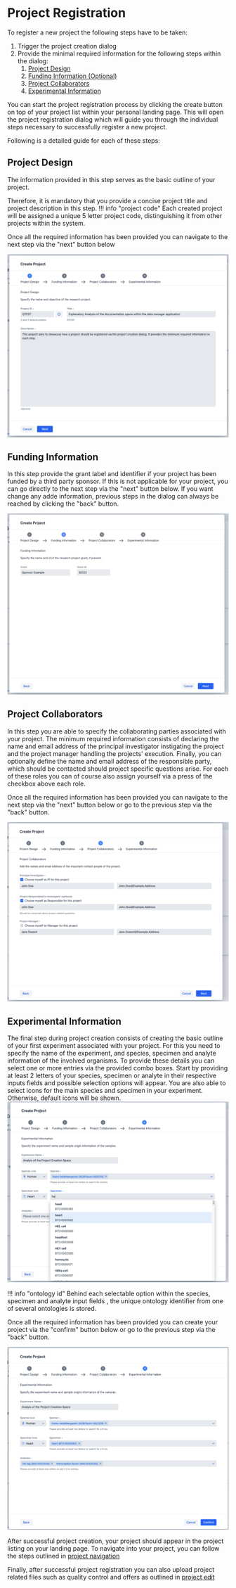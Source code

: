 # Project Registration

To register a new project the following steps have to be taken:

1. Trigger the project creation dialog
2. Provide the minimal required information for the following steps within the dialog:
    1. [Project Design](#project-design)
    2. [Funding Information (Optional)](#funding-information)
    3. [Project Collaborators](#project-collaborators)
    4. [Experimental Information](#experimental-information)

You can start the project registration process by clicking the create button on top of your project list within your personal landing page.
This will open the project registration dialog which will guide you through the individual steps necessary to successfully register a new project.

Following is a detailed guide for each of these steps:

## Project Design

The information provided in this step serves as the basic outline of your project.

Therefore, it is mandatory that you provide a concise project title and project description in
this step.
!!! info "project code"
    Each created project will be assigned a unique 5 letter project code, distinguishing it from other projects within the system.

Once all the required information has been provided you can navigate to the next step via the "next"
button below

![project_design](images/project_design.png)

## Funding Information

In this step provide the grant label and identifier if your project has been funded by a third party
sponsor.
If this is not applicable for your project, you can go directly to the next step via the "next"
button below. If you want change any adde information, previous steps in the dialog can always be reached by clicking the "back" button.

![funding_information](images/funding_information.png)

## Project Collaborators

In this step you are able to specify the collaborating parties associated with your project.
The minimum required information consists of declaring the name and email address of the principal
investigator
instigating the project and the project manager handling the projects' execution.
Finally, you can optionally define the name and email address of the responsible party, which should
be contacted should project specific questions arise.
For each of these roles you can of course also assign yourself via a press of the checkbox above
each role.

Once all the required information has been provided you can navigate to the next step via the "next"
button below
or go to the previous step via the "back" button.

![project_collaborators](images/project_collaborators.png)

## Experimental Information

The final step during project creation consists of creating the basic outline of your first
experiment
associated with your project.
For this you need to specify the name of the experiment, and species, specimen and analyte
information of the involved organisms.
To provide these details you can select one or more entries via the provided combo boxes.
Start by providing at least 2 letters of your species, specimen or analyte in their respective inputs
fields and possible selection options will appear. You are also able to select icons for the main species and specimen in your experiment. Otherwise, default icons will be shown.
![experimental_information](images/experimental_information_search.png)

!!! info "ontology id"
    Behind each selectable option within the species, specimen and analyte input fields
    , the unique ontology identifier from one of several ontologies is stored.

Once all the required information has been provided you can create your project via the "confirm"
button below or go to the previous step via the "back" button.

![experimental_information](images/experimental_information.png)

After successful project creation, your project should appear in the project listing on your landing
page.
To navigate into your project, you can follow the steps outlined
in [project navigation](project_introduction.md#project-navigation)

Finally, after successful project registration you can also upload project related files such as quality control and offers as outlined
in [project edit](project_edit.md#upload-of-project-related-files)
